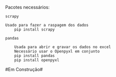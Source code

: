 Pacotes necessários:

    scrapy

    Usado para fazer a raspagem dos dados
        pip install scrapy
    
    pandas
        
        Usada para abrir e gravar os dados no excel
        Necessário usar o Openpyxl em conjunto
        pip install pandas
        pip install openpyxl

#Em Construção#

